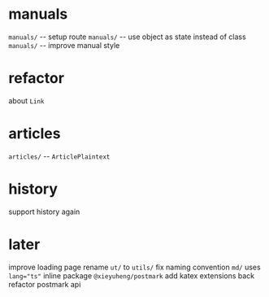 # manuals

`manuals/` -- setup route
`manuals/` -- use object as state instead of class
`manuals/` -- improve manual style

# refactor

about `Link`

# articles

`articles/` -- `ArticlePlaintext`

# history

support history again

# later

improve loading page
rename `ut/` to `utils/`
fix naming convention
`md/` uses `lang="ts"`
inline package `@xieyuheng/postmark`
add katex extensions back
refactor postmark api
